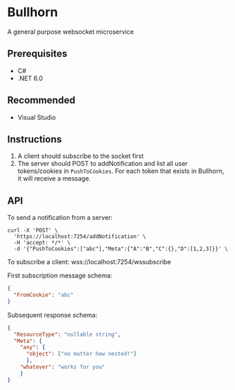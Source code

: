 # Bullhorn
A general purpose websocket microservice

## Prerequisites
* C#
* .NET 6.0

## Recommended
* Visual Studio

## Instructions
1. A client should subscribe to the socket first
1. The server should POST to addNotification and list all user tokens/cookies in `PushToCookies`. For each token that exists in Bullhorn, it will receive a message.

## API
To send a notification from a server:
```
curl -X 'POST' \
  'https://localhost:7254/addNotification' \
  -H 'accept: */*' \
  -d '{"PushToCookies":["abc"],"Meta":{"A":"B","C":{},"D":[1,2,3]}}' \
```

To subscribe a client:
wss://localhost:7254/wssubscribe

First subscription message schema:
```json
{
  "FromCookie": "abc"
}
```

Subsequent response schema:
```json
{
  "ResourceType": "nullable string",
  "Meta": {
    "any": {
      "object": ["no matter how nested!"]
      }, 
    "whatever": "works for you"
    }
}
```
